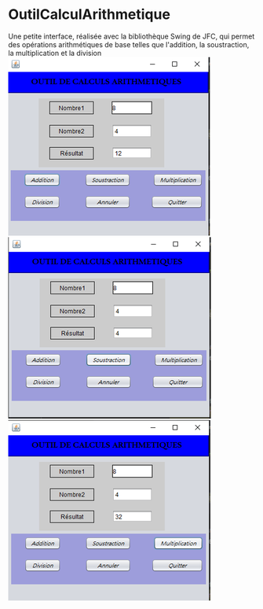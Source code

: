 # OutilCalculArithmetique
Une petite interface, réalisée avec la bibliothèque Swing de JFC, qui permet des opérations arithmétiques de base telles que l'addition, la soustraction, la multiplication et la division
![Addition](img/addition.png)
![Soustraction](img/soustraction.png)
![multiplication](img/multiplication.png)


